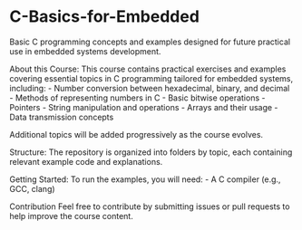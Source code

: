 # C-Basics-for-Embedded
Basic C programming concepts and examples designed for future practical use in embedded systems development.

About this Course:
  This course contains practical exercises and examples covering essential topics in C programming tailored for embedded systems, including:
    - Number conversion between hexadecimal, binary, and decimal
    - Methods of representing numbers in C
    - Basic bitwise operations
    - Pointers
    - String manipulation and operations
    - Arrays and their usage
    - Data transmission concepts

Additional topics will be added progressively as the course evolves.

Structure: 
  The repository is organized into folders by topic, each containing relevant example code and explanations.
  
Getting Started:
  To run the examples, you will need:
    - A C compiler (e.g., GCC, clang)
    
Contribution
Feel free to contribute by submitting issues or pull requests to help improve the course content.
